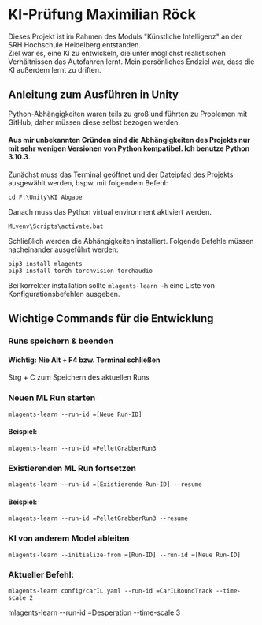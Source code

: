 # KI-Prüfung Maximilian Röck
Dieses Projekt ist im Rahmen des Moduls "Künstliche Intelligenz" an der
SRH Hochschule Heidelberg entstanden. <br>
Ziel war es, eine KI zu entwickeln, die unter möglichst realistischen
Verhältnissen das Autofahren lernt. Mein persönliches Endziel war, dass
die KI außerdem lernt zu driften.

## Anleitung zum Ausführen in Unity

Python-Abhängigkeiten waren teils zu groß und führten zu Problemen mit 
GitHub, daher müssen diese selbst bezogen werden.


#### Aus mir unbekannten Gründen sind die Abhängigkeiten des Projekts nur mit sehr wenigen Versionen von Python kompatibel. Ich benutze Python 3.10.3.

Zunächst muss das Terminal geöffnet und der Dateipfad des
Projekts ausgewählt werden, bspw. mit folgendem Befehl:

``
cd F:\Unity\KI Abgabe
``

Danach muss das Python virtual environment aktiviert werden.

``
MLvenv\Scripts\activate.bat
``

Schließlich werden die Abhängigkeiten installiert. Folgende Befehle müssen
nacheinander ausgeführt werden:

```
pip3 install mlagents
pip3 install torch torchvision torchaudio
```

Bei korrekter installation sollte 
``mlagents-learn -h``
eine Liste von Konfigurationsbefehlen ausgeben.



## Wichtige Commands für die Entwicklung

### Runs speichern & beenden
#### Wichtig: Nie Alt + F4 bzw. Terminal schließen
Strg + C zum Speichern des aktuellen Runs

### Neuen ML Run starten
``
mlagents-learn --run-id =[Neue Run-ID]
``

#### Beispiel:
``
mlagents-learn --run-id =PelletGrabberRun3
``

### Existierenden ML Run fortsetzen
``
mlagents-learn --run-id =[Existierende Run-ID] --resume
``

#### Beispiel:
``
mlagents-learn --run-id =PelletGrabberRun3 --resume
``

### KI von anderem Model ableiten
``
mlagents-learn --initialize-from =[Run-ID] --run-id =[Neue Run-ID] 
``


### Aktueller Befehl:
``
mlagents-learn config/carIL.yaml --run-id =CarILRoundTrack --time-scale 2
``


mlagents-learn --run-id =Desperation --time-scale 3